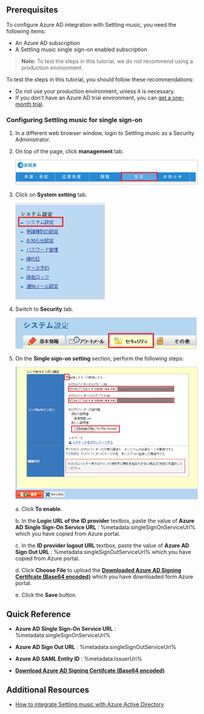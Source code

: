 ## Prerequisites

To configure Azure AD integration with Settling music, you need the following items:

- An Azure AD subscription
- A Settling music single sign-on enabled subscription

> **Note:**
> To test the steps in this tutorial, we do not recommend using a production environment.

To test the steps in this tutorial, you should follow these recommendations:

- Do not use your production environment, unless it is necessary.
- If you don't have an Azure AD trial environment, you can [get a one-month trial](https://azure.microsoft.com/pricing/free-trial/).

### Configuring Settling music for single sign-on

1. In a different web browser window, login to Settling music as a Security Administrator.

2. On top of the page, click **management** tab.

	![Settling music step1](./media/tutorial_settlingmusic_step1.png)

3. Click on  **System setting** tab.

	![Settling music step2](./media/tutorial_settlingmusic_step2.png)

4. Switch to **Security** tab.

	![Settling music step3](./media/tutorial_settlingmusic_step3.png)

5. On the **Single sign-on setting** section, perform the following steps:

	![Settling music step5](./media/tutorial_settlingmusic_step4.png)

	a. Click **To enable**.

	b. In the **Login URL of the ID provider** textbox, paste the value of **Azure AD Single Sign-On Service URL** : %metadata:singleSignOnServiceUrl% which you have copied from Azure portal.

	c. In the **ID provider logout URL** textbox, paste the value of **Azure AD Sign Out URL** : %metadata:singleSignOutServiceUrl% which you have copied from Azure portal.

	d. Click **Choose File** to upload the **[Downloaded Azure AD Signing Certifcate (Base64 encoded)](%metadata:certificateDownloadBase64Url%)** which you have downloaded form Azure portal.

	e. Click the **Save** button.

## Quick Reference

* **Azure AD Single Sign-On Service URL** : %metadata:singleSignOnServiceUrl%

* **Azure AD Sign Out URL** : %metadata:singleSignOutServiceUrl%

* **Azure AD SAML Entity ID** : %metadata:IssuerUri%

* **[Download Azure AD Signing Certifcate (Base64 encoded)](%metadata:certificateDownloadBase64Url%)**



## Additional Resources

* [How to integrate Settling music with Azure Active Directory](https://docs.microsoft.com/azure/active-directory/active-directory-saas-settlingmusic-tutorial)
